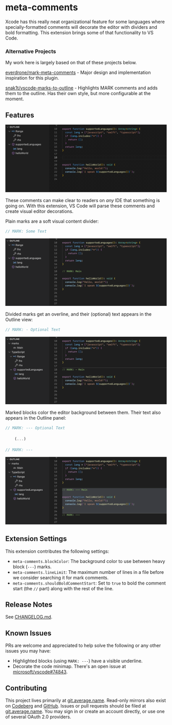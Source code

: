# meta-comments

Xcode has this really neat organizational feature for some languages where specially-formatted comments will decorate the editor with dividers and bold formatting. This extension brings some of that functionality to VS Code.

### Alternative Projects

My work here is largely based on that of these projects below.

[everdrone/mark-meta-comments](https://github.com/everdrone/mark-meta-comments) - Major design and implementation inspiration for this plugin.

[snak1t/vscode-marks-to-outline](https://github.com/snak1t/vscode-marks-to-outline) - Highlights MARK comments and adds them to the outline. Has their own style, but more configurable at the moment.

## Features

![Marked headings, divided markings, and block markings](/images/demo.gif)

These comments can make clear to readers on _any_ IDE that something is going on. With this extension, VS Code will parse these comments and create visual editor decorations.

Plain marks are a soft visual content divider:

```ts
// MARK: Some Text
```

![Marked Headings](/images/mark-plain.png)

Divided marks get an overline, and their (optional) text appears in the Outline view:

```ts
// MARK: - Optional Text
```

![Divided Marked Headings and entry in the Outline view](/images/mark-divider.png)

Marked blocks color the editor background between them. Their text also appears in the Outline panel:

```ts
// MARK: --- Optional Text

	(...)

// MARK: ---
```

![Marked Block and entry in the Outline view](/images/mark-block.png)

## Extension Settings

This extension contributes the following settings:

- `meta-comments.blockColor`: The background color to use between heavy block (`---`) marks.
- `meta-comments.lineLimit`: The maximum number of lines in a file before we consider searching it for mark comments.
- `meta-comments.shouldBoldCommentStart`: Set to `true` to bold the comment start (the `//` part) along with the rest of the line.

## Release Notes

See [CHANGELOG.md](/CHANGELOG.md).

## Known Issues

PRs are welcome and appreciated to help solve the following or any other issues you may have:

- Highlighted blocks (using `MARK: ---`) have a visible underline.
- Decorate the code minimap. There's an open issue at [microsoft/vscode#74843](https://github.com/microsoft/vscode/issues/74843).

## Contributing

This project lives primarily at [git.average.name](https://git.average.name/AverageHelper/meta-comments). Read-only mirrors also exist on [Codeberg](https://codeberg.org/AverageHelper/meta-comments) and [GitHub](https://github.com/AverageHelper/meta-comments). Issues or pull requests should be filed at [git.average.name](https://git.average.name/AverageHelper/meta-comments). You may sign in or create an account directly, or use one of several OAuth 2.0 providers.
